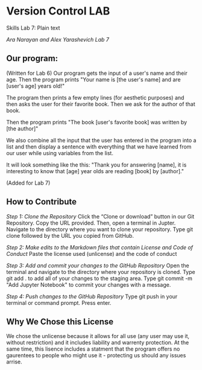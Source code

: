 # Version Control LAB
Skills Lab 7: Plain text

_Ara Narayan and Alex Yarashevich Lab 7_

## Our program: 
(Written for Lab 6)
Our program gets the input of a user's name and their age. 
Then the program prints "Your name is [the user's name] and are [user's age] years old!"

The program then prints a few empty lines (for aesthetic purposes) and then asks the user for their favorite book. Then we ask for the author of that book. 

Then the program prints "The book [user's favorite book] was written by [the author]" 

We also combine all the input that the user has entered in the program into a list and then display a sentence with everything that we have learned from our user
while using variables from the list.

It will look something like the this:
"Thank you for answering [name], it is interesting to know that [age] year olds are reading [book] by [author]."

(Added for Lab 7)

## How to Contribute
_Step 1: Clone the Repository_ 
Click the “Clone or download” button in our Git Repository. Copy the URL provided. Then, open a terminal in Jupter. Navigate to the directory where you want to clone your repository. Type git clone followed by the URL you copied from GitHub. 

_Step 2: Make edits to the Markdown files that contain License and Code of Conduct_ 
Paste the license used (unlicense) and the code of conduct

_Step 3: Add and commit your changes to the GitHub Repository_ 
Open the terminal and navigate to the directory where your repository is cloned. Type git add . to add all of your changes to the staging area. Type git commit -m "Add Jupyter Notebook" to commit your changes with a message. 

_Step 4: Push changes to the GitHub Repository_ 
Type git push in your terminal or command prompt. Press enter.

## Why We Chose this License 
We chose the unlicense because it allows for all use (any user may use it, without restriction) and it includes liability and warrenty protection. At the same time, this lisence includes a statment that the program offers no gaurentees to people who might use it - protecting us should any issues arrise.
